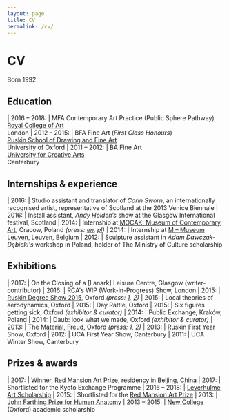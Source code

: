 ```yaml
---
layout: page
title: CV
permalink: /cv/
---
```


# CV

Born 1992

## Education

| 2016 – 2018: | MFA Contemporary Art Practice (Public Sphere Pathway)<br>[Royal College of Art](https://www.rca.ac.uk)<br>London
| 2012 – 2015: | BFA Fine Art (_First Class Honours_)<br>[Ruskin School of Drawing and Fine Art](http://www.rsa.ox.ac.uk/)<br>University of Oxford
| 2011 – 2012: | BA Fine Art<br>[University for Creative Arts](http://www.uca.ac.uk)<br>Canterbury

## Internships & experience

| 2016: | Studio assistant and translator of _Corin Sworn_, an internationally recognised artist, representative of Scotland at the 2013 Venice Biennale
| 2016: | Install assistant, _Andy Holden’s_ show at the Glasgow International festival, Scotland
| 2014: | Internship at [MOCAK: Museum of Contemporary Art](https://en.mocak.pl/), Cracow, Poland _(press: [en](https://en.mocak.pl/student-project-presentation-public-exchange-archive), [pl](https://pl.mocak.pl/public-exchange))_
| 2014: | Internship at [M – Museum Leuven](http://www.mleuven.be/en/), Leuven, Belgium
| 2012: | Sculpture assistant in _Adam Dawczak-Dębicki's_ workshop in Poland, holder of The Ministry of Culture scholarship

## Exhibitions

| 2017: | On the Closing of a \[Lanark\] Leisure Centre, Glasgow (writer-contributor)
| 2016: | RCA's WIP (Work-in-Progress) Show, London
| 2015: | [Ruskin Degree Show 2015](http://www.rsa.ox.ac.uk/degreeshow/2015/), Oxford _(press: [1](http://www.oxfordtimes.co.uk/news/13337973.Ruskin_artists_show_first_class_creativity/?ref=mr&lp=18), [2](http://www.artlyst.com/articles/the-ruskin-school-of-art-degree-show-2015-hightlights))_
| 2015: | Local theories of aerodynamics, Oxford
| 2015: | Day Rattle, Oxford
| 2015: | Six figures getting sick, Oxford _(exhibitor & curator)_
| 2014: | Public Exchange, Kraków, Poland
| 2014: | Daub: look what we made, Oxford _(exhibitor & curator)_
| 2013: | The Material, Freud, Oxford _(press: [1](http://www.cherwell.org/culture/reviews/2013/11/25/review-the-material), [2](http://oxfordstudent.com/2013/11/14/edgar-wind-society-exhibition-the-material-at-freud/))_
| 2013: | Ruskin First Year Show, Oxford
| 2012: | UCA First Year Show, Canterbury
| 2011: | UCA Winter Show, Canterbury

## Prizes & awards

| 2017: | Winner, [Red Mansion Art Prize](http://redmansion.co.uk/art-prize/), residency in Beijing, China
| 2017: | Shortlisted for the Kyoto Exchange Programme
| 2016 – 2018: | [Leverhulme Art Scholarship](https://www.rca.ac.uk/studying-at-the-rca/fees-funding/financial-help-/preentry-scholarships-and-awards/other-scholarships/)
| 2015: | Shortlisted for the [Red Mansion Art Prize](http://redmansion.co.uk/portfolio/welcome/)
| 2013: | [John Farthing Prize for Human Anatomy](http://www.rsa.ox.ac.uk/news/detail/celebrating-the-award-of-the-2013-john-farthing-prize-for-human-anatom)
| 2013 – 2015: | [New College](http://new.ox.ac.uk/) (Oxford) academic scholarship
